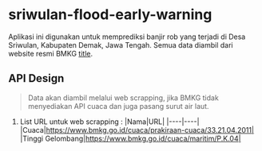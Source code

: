 # sriwulan-flood-early-warning
Aplikasi ini digunakan untuk memprediksi banjir rob yang terjadi di Desa Sriwulan, Kabupaten Demak, Jawa Tengah. Semua data diambil dari website resmi BMKG [title](https://www.bmkg.go.id/).

## API Design
> Data akan diambil melalui web scrapping, jika BMKG tidak menyediakan API cuaca dan juga pasang surut air laut.
1. List URL untuk web scrapping :
|Nama|URL|
|----|----|
|Cuaca|https://www.bmkg.go.id/cuaca/prakiraan-cuaca/33.21.04.2011|
|Tinggi Gelombang|https://www.bmkg.go.id/cuaca/maritim/P.K.04|
